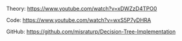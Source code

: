 Theory: https://www.youtube.com/watch?v=xDWZzD4TPO0

Code: https://www.youtube.com/watch?v=wxS5P7yDHRA

GitHub: https://github.com/misraturp/Decision-Tree-Implementation


